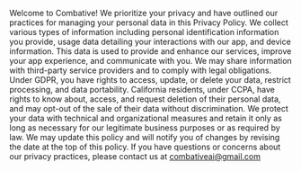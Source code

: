 Welcome to Combative! We prioritize your privacy and have outlined our practices for managing your personal data in this Privacy Policy.
We collect various types of information including personal identification information you provide, usage data detailing your interactions with our app,
and device information. This data is used to provide and enhance our services, improve your app experience, and communicate with you. 
We may share information with third-party service providers and to comply with legal obligations. Under GDPR, you have rights to access, update,
or delete your data, restrict processing, and data portability. California residents, under CCPA, have rights to know about, access,
and request deletion of their personal data, and may opt-out of the sale of their data without discrimination.
We protect your data with technical and organizational measures and retain it only as long as necessary for our legitimate business purposes or as
required by law. We may update this policy and will notify you of changes by revising the date at the top of this policy.
If you have questions or concerns about our privacy practices, please contact us at combativeai@gmail.com
